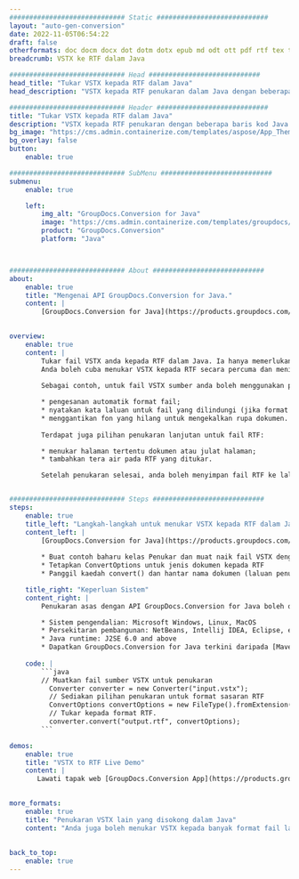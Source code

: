 ```yaml
---
############################# Static ############################
layout: "auto-gen-conversion"
date: 2022-11-05T06:54:22
draft: false
otherformats: doc docm docx dot dotm dotx epub md odt ott pdf rtf tex txt vdx vsdm vsdx vssm vssx vstm vstx vsx vtx xps
breadcrumb: VSTX ke RTF dalam Java

############################# Head ############################
head_title: "Tukar VSTX kepada RTF dalam Java"
head_description: "VSTX kepada RTF penukaran dalam Java dengan beberapa baris kod. Tukar lebih 160 format fail menggunakan API penukaran dokumen GroupDocs untuk Java"

############################# Header ############################
title: "Tukar VSTX kepada RTF dalam Java"
description: "VSTX kepada RTF penukaran dengan beberapa baris kod Java."
bg_image: "https://cms.admin.containerize.com/templates/aspose/App_Themes/V3/images/bg/header1.png"
bg_overlay: false
button:
    enable: true

############################# SubMenu ############################
submenu:
    enable: true

    left:
        img_alt: "GroupDocs.Conversion for Java"
        image: "https://cms.admin.containerize.com/templates/groupdocs/images/product-logos/90x90-noborder/groupdocs-conversion-java.png"
        product: "GroupDocs.Conversion"
        platform: "Java"



############################# About ############################
about:
    enable: true
    title: "Mengenai API GroupDocs.Conversion for Java."
    content: |
        [GroupDocs.Conversion for Java](https://products.groupdocs.com/conversion/java/) ialah API penukaran format fail lanjutan untuk menukar antara imej popular dan format dokumen seperti Microsoft Office, OpenDocument, PDF, HTML, e-mel, CAD. dan banyak lagi dengan hanya beberapa baris kod. API asli secara automatik mengesan format dokumen asal dan menawarkan banyak pilihan untuk menyesuaikan dokumen yang ditukar. Bersama-sama dengan fungsi mengekstrak maklumat daripada dokumen, ia juga menyokong caching hasil penukaran ke cakera tempatan secara lalai. Walau bagaimanapun, sebarang jenis storan cache boleh disokong dengan melaksanakan antara muka yang sesuai - Amazon S3, Dropbox, Google Drive, Windows Azure, Reddis atau mana-mana yang lain.
    

overview:
    enable: true
    content: |
        Tukar fail VSTX anda kepada RTF dalam Java. Ia hanya memerlukan beberapa baris kod Java pada mana-mana platform pilihan anda, seperti Windows, Linux, macOS.
        Anda boleh cuba menukar VSTX kepada RTF secara percuma dan menilai kualiti hasil penukaran. Bersama-sama dengan skrip penukaran fail mudah, anda boleh mencuba pilihan yang lebih canggih untuk memuatkan fail sumber VSTX dan menyimpan output RTF. 
        
        Sebagai contoh, untuk fail VSTX sumber anda boleh menggunakan pilihan pemuatan berikut:

        * pengesanan automatik format fail;
        * nyatakan kata laluan untuk fail yang dilindungi (jika format fail menyokongnya);
        * menggantikan fon yang hilang untuk mengekalkan rupa dokumen.
        
        Terdapat juga pilihan penukaran lanjutan untuk fail RTF:

        * menukar halaman tertentu dokumen atau julat halaman;
        * tambahkan tera air pada RTF yang ditukar.

        Setelah penukaran selesai, anda boleh menyimpan fail RTF ke laluan fail setempat anda atau ke mana-mana storan pihak ketiga seperti FTP, Amazon S3, Google Drive, Dropbox dll. Sila ambil perhatian - untuk menukar VSTX kepada RTF, anda tidak perlu memasang sebarang perisian tambahan, seperti MS Office, Open Office, Adobe Acrobat Reader dsb.


############################# Steps ############################
steps:
    enable: true
    title_left: "Langkah-langkah untuk menukar VSTX kepada RTF dalam Java"
    content_left: |
        [GroupDocs.Conversion for Java](https://products.groupdocs.com/conversion/java/) membenarkan pembangun menukar fail VSTX kepada RTF dengan mudah dengan beberapa baris kod.
        
        * Buat contoh baharu kelas Penukar dan muat naik fail VSTX dengan laluan penuh
        * Tetapkan ConvertOptions untuk jenis dokumen kepada RTF
        * Panggil kaedah convert() dan hantar nama dokumen (laluan penuh) dan format (RTF) sebagai parameter

    title_right: "Keperluan Sistem"
    content_right: |
        Penukaran asas dengan API GroupDocs.Conversion for Java boleh dilakukan dengan hanya beberapa baris kod. API kami disokong pada semua platform dan sistem pengendalian utama. Sebelum melaksanakan kod di bawah, pastikan anda mempunyai prasyarat berikut dipasang pada sistem anda.

        * Sistem pengendalian: Microsoft Windows, Linux, MacOS
        * Persekitaran pembangunan: NetBeans, Intellij IDEA, Eclipse, etc.
        * Java runtime: J2SE 6.0 and above
        * Dapatkan GroupDocs.Conversion for Java terkini daripada [Maven](https://repository.groupdocs.com/webapp/#/artifacts/browse/tree/General/repo/com/groupdocs/groupdocs-conversion)
         
    code: |
        ```java    
        // Muatkan fail sumber VSTX untuk penukaran
          Converter converter = new Converter("input.vstx");
          // Sediakan pilihan penukaran untuk format sasaran RTF
          ConvertOptions convertOptions = new FileType().fromExtension("rtf").getConvertOptions();
          // Tukar kepada format RTF.
          converter.convert("output.rtf", convertOptions);
        ```

demos:
    enable: true
    title: "VSTX to RTF Live Demo"
    content: |
       Lawati tapak web [GroupDocs.Conversion App](https://products.groupdocs.app/conversion/family) kami dan cuba VSTX kepada RTF penukaran sekarang. Demo percuma mempunyai faedah berikut
          

more_formats:
    enable: true
    title: "Penukaran VSTX lain yang disokong dalam Java"
    content: "Anda juga boleh menukar VSTX kepada banyak format fail lain. Sila lihat senarai di bawah."
       
       
back_to_top:
    enable: true
---
```


